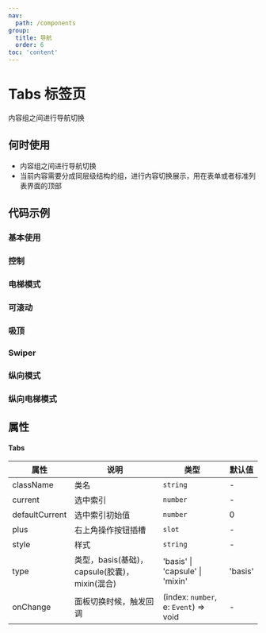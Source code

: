 ```yaml
---
nav:
  path: /components
group:
  title: 导航
  order: 6
toc: 'content'
---
```

# Tabs 标签页
内容组之间进行导航切换
## 何时使用
- 内容组之间进行导航切换
- 当前内容需要分成同层级结构的组，进行内容切换展示，用在表单或者标准列表界面的顶部


## 代码示例
### 基本使用
<code src='pages/Tabs/index'></code>

### 控制
<code src='pages/TabsControl/index'></code>

### 电梯模式
<code src='pages/TabsElevator/index'></code>

### 可滚动
<code src='pages/TabsScroll/index'></code>

### 吸顶
<code src='pages/TabsSticky/index'></code>

### Swiper
<code src='pages/TabsSwiper/index'></code>

### 纵向模式
<code src='pages/TabsVertical/index'></code>

### 纵向电梯模式
<code src='pages/TabsVerticalElevator/index'></code>

## 属性

#### Tabs
| 属性 | 说明 | 类型 | 默认值 |
| -----|-----|-----|-----|
| className | 类名| `string` | - |
| current | 选中索引 | `number` | - |
| defaultCurrent | 选中索引初始值 | `number` | 0 |
| plus | 右上角操作按钮插槽 | `slot` | - |
| style | 样式| `string` | - |
| type | 类型，basis(基础)，capsule(胶囊)，mixin(混合) | 'basis' \| 'capsule' \| 'mixin' | 'basis' | 
| onChange | 面板切换时候，触发回调 | (index: `number`, e: `Event`) => void| - |
